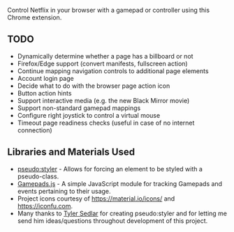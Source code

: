 Control Netflix in your browser with a gamepad or controller using this Chrome extension.

## TODO
* Dynamically determine whether a page has a billboard or not
* Firefox/Edge support (convert manifests, fullscreen action)
* Continue mapping navigation controls to additional page elements
* Account login page
* Decide what to do with the browser page action icon
* Button action hints
* Support interactive media (e.g. the new Black Mirror movie)
* Support non-standard gamepad mappings
* Configure right joystick to control a virtual mouse
* Timeout page readiness checks (useful in case of no internet connection)

## Libraries and Materials Used
* [pseudo:styler](https://github.com/TSedlar/pseudo-styler) - Allows for forcing an element to be styled with a pseudo-class.
* [Gamepads.js](https://github.com/FThompson/Gamepads.js) - A simple JavaScript module for tracking Gamepads and events pertaining to their usage.
* Project icons courtesy of https://material.io/icons/ and https://iconfu.com.
* Many thanks to [Tyler Sedlar](https://github.com/TSedlar) for creating pseudo:styler and for letting me send him ideas/questions throughout development of this project.